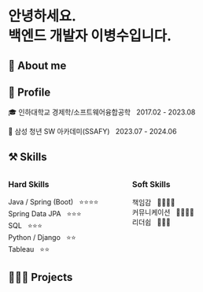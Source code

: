 # 안녕하세요. <br> 백엔드 개발자 이병수입니다.

## 💫 About me


## 🔎 Profile
🎓 인하대학교 경제학/소프트웨어융합공학 &nbsp; 2017.02 - 2023.08

📖 삼성 청년 SW 아카데미(SSAFY) &nbsp; 2023.07 - 2024.06

## ⚒️ Skills
<div style="display: table; width: 100%;">
    <div style="display: table-cell; text-align: left; width: 50%;">
        <p style="font-size: 16px"><b>Hard Skills</b></p>
            <summary>Java / Spring (Boot) &nbsp; ⭐⭐⭐⭐</summary>
            <summary>Spring Data JPA &nbsp; ⭐⭐⭐</summary>
            <summary>SQL &nbsp; ⭐⭐⭐</summary>
            <summary>Python / Django &nbsp; ⭐⭐</summary>
            <summary>Tableau &nbsp; ⭐⭐</summary>
    </div>
    <div style="display: table-cell; text-align: left; width: 50%;">
        <p style="font-size: 16px"><b>Soft Skills</b></p>
            <summary>책임감 &nbsp; 🌟🌟🌟🌟</summary>
            <summary>커뮤니케이션 &nbsp; 🌟🌟🌟🌟</summary>
            <summary>리더쉽 &nbsp; 🌟🌟🌟</summary>
    </div>
    <div>
    </div>
</div>

## 👩🏻‍💻 Projects



<!--
**diarlee/diarlee** is a ✨ _special_ ✨ repository because its `README.md` (this file) appears on your GitHub profile.

Here are some ideas to get you started:

- 🔭 I’m currently working on ...
- 🌱 I’m currently learning ...
- 👯 I’m looking to collaborate on ...
- 🤔 I’m looking for help with ...
- 💬 Ask me about ...
- 📫 How to reach me: ...
- 😄 Pronouns: ...
- ⚡ Fun fact: ...
-->
